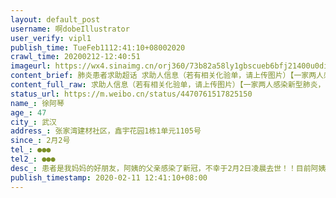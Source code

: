 ```yaml
---
layout: default_post
username: 啊dobeIllustrator
user_verify: vipl1
publish_time: TueFeb1112:41:10+08002020
crawl_time: 20200212-12:40:51
imageurl: https://wx4.sinaimg.cn/orj360/73b82a58ly1gbscueb6bfj21400u0dix.jpg,https://wx4.sinaimg.cn/orj360/73b82a58ly1gbsctf6sg0j20q01a876v.jpg,https://wx2.sinaimg.cn/orj360/73b82a58ly1gbsctfo238j20ku112n0l.jpg
content_brief: 肺炎患者求助超话 求助人信息（若有相关化验单，请上传图片）【一家两人感染新型肺炎，一人已死亡！】【姓名】徐阿琴【年龄】47【所在城市】武汉【所在小区、社区】张家湾建材社区，鑫宇花园1栋1单元1105号【患病时间】2月2号【联系方式】●●●【其他紧急联系人】●●●【病情 ...全文
content_full_raw: 求助人信息（若有相关化验单，请上传图片）【一家两人感染新型肺炎，一人已死亡！】【姓名】徐阿琴【年龄】47【所在城市】武汉【所在小区、社区】张家湾建材社区，鑫宇花园1栋1单元1105号【患病时间】2月2号【联系方式】●●●【其他紧急联系人】●●●【病情描述】患者是我妈妈的好朋友，阿姨的父亲感染了新冠，不幸于2月2日凌晨去世！！目前阿姨已核酸ct确诊新冠，连续5天高烧39度，咳嗽，胸闷，呼吸困难！！社区只是安排到附近宾馆隔离却无法提供治疗！今天早上阿姨给我妈妈发微信求救，说呼吸极度困难快撑不住了！！阿姨的心情也非常抑郁，爸爸刚去世，和老公也正在闹离婚！目前的生理和心理状况都非常不好！！希望通过微博能够给予帮助，尽快救治！！拜托🙏@央视新闻@人民日报@人民网@澎湃新闻@新华日报@姚晨
status_url: https://m.weibo.cn/status/4470761517825150
name_: 徐阿琴
age_: 47
city_: 武汉
address_: 张家湾建材社区，鑫宇花园1栋1单元1105号
since_: 2月2号
tel_: ●●●
tel2_: ●●●
desc_: 患者是我妈妈的好朋友，阿姨的父亲感染了新冠，不幸于2月2日凌晨去世！！目前阿姨已核酸ct确诊新冠，连续5天高烧39度，咳嗽，胸闷，呼吸困难！！社区只是安排到附近宾馆隔离却无法提供治疗！今天早上阿姨给我妈妈发微信求救，说呼吸极度困难快撑不住了！！阿姨的心情也非常抑郁，爸爸刚去世，和老公也正在闹离婚！目前的生理和心理状况都非常不好！！希望通过微博能够给予帮助，尽快救治！！拜托🙏@央视新闻@人民日报@人民网@澎湃新闻@新华日报@姚晨
publish_timestamp: 2020-02-11 12:41:10+08:00
---
```


